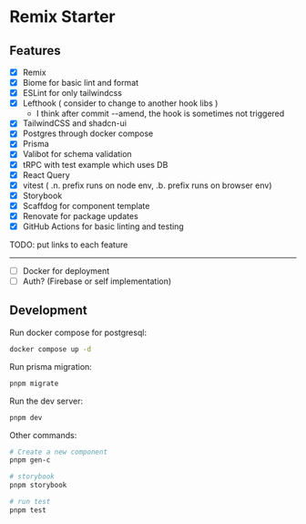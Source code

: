 # Remix Starter

## Features

- [x] Remix
- [x] Biome for basic lint and format
- [x] ESLint for only tailwindcss
- [x] Lefthook ( consider to change to another hook libs )
  - I think after commit --amend, the hook is sometimes not triggered 
- [x] TailwindCSS and shadcn-ui
- [x] Postgres through docker compose
- [x] Prisma
- [x] Valibot for schema validation
- [x] tRPC with test example which uses DB
- [x] React Query
- [x] vitest ( .n. prefix runs on node env, .b. prefix runs on browser env)
- [x] Storybook
- [x] Scaffdog for component template
- [x] Renovate for package updates
- [x] GitHub Actions for basic linting and testing

TODO: put links to each feature

---

- [ ] Docker for deployment
- [ ] Auth? (Firebase or self implementation)

## Development

Run docker compose for postgresql:

```bash
docker compose up -d
```

Run prisma migration:

```bash
pnpm migrate
```

Run the dev server:

```bash
pnpm dev
```

Other commands:

```bash
# Create a new component
pnpm gen-c

# storybook
pnpm storybook

# run test
pnpm test
```
